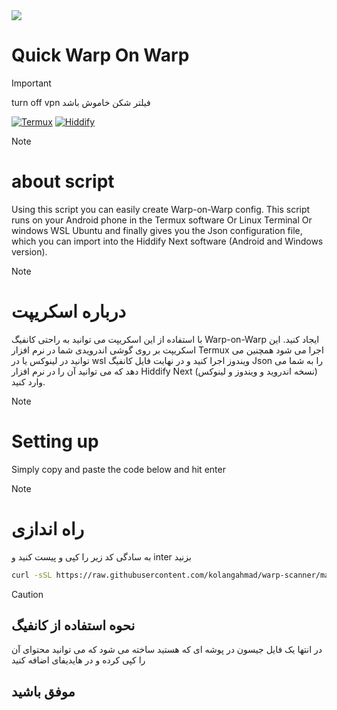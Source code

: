 <a href="https://github.com/mansor427/Quick-warp-on-warp">
  <img src="https://visitcount.itsvg.in/api?id=mansor427&label=Views&color=2&icon=6&pretty=false" />
</a>

# Quick Warp On Warp 

> [!IMPORTANT]
> turn off vpn
> فیلتر شکن خاموش باشد


[![Termux](https://img.shields.io/badge/Download-Termux-orange?style=plastic)](https://github.com/termux/termux-app/releases/tag/v0.118.0)
[![Hiddify](https://img.shields.io/badge/Download-Hiddify-blue?style=plastic)](https://github.com/hiddify/hiddify-next)



> [!NOTE]
> # about script 
> Using this script you can easily create Warp-on-Warp config.
This script runs on your Android phone in the Termux software Or Linux Terminal Or windows WSL Ubuntu  and finally gives you the  Json configuration file, which you can import into the Hiddify Next software (Android and Windows version).

> [!NOTE]
> # درباره اسکریپت 
> با استفاده از این اسکریپت می توانید به راحتی کانفیگ Warp-on-Warp ایجاد کنید.
این اسکریپت بر روی گوشی اندرویدی شما در نرم افزار Termux اجرا می شود همچنین می توانید در لینوکس یا در wsl ویندوز اجرا کنید و در نهایت فایل کانفیگ Json را به شما می دهد که می توانید آن را در نرم افزار Hiddify Next (نسخه اندروید و ویندوز و لینوکس) وارد کنید.


> [!NOTE]
> # Setting up
> Simply copy and paste the code below and hit enter

> [!NOTE]
> # راه اندازی 
> به سادگی کد زیر را کپی و پیست کنید و inter بزنید 


```bash
curl -sSL https://raw.githubusercontent.com/kolangahmad/warp-scanner/main/install.sh -o install.sh && chmod +x install.sh && bash install.sh

```


> [!CAUTION]
> ## نحوه استفاده از کانفیگ
> در انتها یک فایل جیسون در پوشه ای که هستید ساخته می شود که می توانید محتوای آن را کپی کرده و در هایدیفای اضافه کنید
## موفق باشید 


